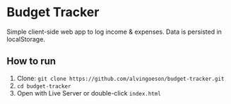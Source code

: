 # Budget Tracker

Simple client-side web app to log income & expenses.
Data is persisted in localStorage.

## How to run

1. Clone: `git clone https://github.com/alvingoeson/budget-tracker.git`
2. `cd budget-tracker`
3. Open with Live Server or double-click `index.html`


